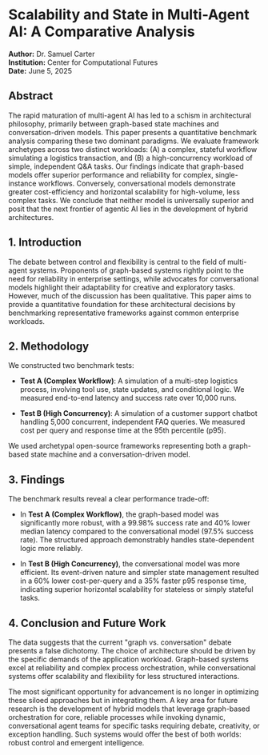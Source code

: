 # Scalability and State in Multi-Agent AI: A Comparative Analysis

**Author:** Dr. Samuel Carter  
**Institution:** Center for Computational Futures  
**Date:** June 5, 2025

## Abstract

The rapid maturation of multi-agent AI has led to a schism in architectural philosophy, primarily between graph-based state machines and conversation-driven models. This paper presents a quantitative benchmark analysis comparing these two dominant paradigms. We evaluate framework archetypes across two distinct workloads: (A) a complex, stateful workflow simulating a logistics transaction, and (B) a high-concurrency workload of simple, independent Q&A tasks. Our findings indicate that graph-based models offer superior performance and reliability for complex, single-instance workflows. Conversely, conversational models demonstrate greater cost-efficiency and horizontal scalability for high-volume, less complex tasks. We conclude that neither model is universally superior and posit that the next frontier of agentic AI lies in the development of hybrid architectures.

## 1. Introduction

The debate between control and flexibility is central to the field of multi-agent systems. Proponents of graph-based systems rightly point to the need for reliability in enterprise settings, while advocates for conversational models highlight their adaptability for creative and exploratory tasks. However, much of the discussion has been qualitative. This paper aims to provide a quantitative foundation for these architectural decisions by benchmarking representative frameworks against common enterprise workloads.

## 2. Methodology

We constructed two benchmark tests:

- **Test A (Complex Workflow)**: A simulation of a multi-step logistics process, involving tool use, state updates, and conditional logic. We measured end-to-end latency and success rate over 10,000 runs.

- **Test B (High Concurrency)**: A simulation of a customer support chatbot handling 5,000 concurrent, independent FAQ queries. We measured cost per query and response time at the 95th percentile (p95).

We used archetypal open-source frameworks representing both a graph-based state machine and a conversation-driven model.

## 3. Findings

The benchmark results reveal a clear performance trade-off:

- In **Test A (Complex Workflow)**, the graph-based model was significantly more robust, with a 99.98% success rate and 40% lower median latency compared to the conversational model (97.5% success rate). The structured approach demonstrably handles state-dependent logic more reliably.

- In **Test B (High Concurrency)**, the conversational model was more efficient. Its event-driven nature and simpler state management resulted in a 60% lower cost-per-query and a 35% faster p95 response time, indicating superior horizontal scalability for stateless or simply stateful tasks.

## 4. Conclusion and Future Work

The data suggests that the current "graph vs. conversation" debate presents a false dichotomy. The choice of architecture should be driven by the specific demands of the application workload. Graph-based systems excel at reliability and complex process orchestration, while conversational systems offer scalability and flexibility for less structured interactions.

The most significant opportunity for advancement is no longer in optimizing these siloed approaches but in integrating them. A key area for future research is the development of hybrid models that leverage graph-based orchestration for core, reliable processes while invoking dynamic, conversational agent teams for specific tasks requiring debate, creativity, or exception handling. Such systems would offer the best of both worlds: robust control and emergent intelligence.